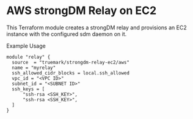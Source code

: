 # AWS strongDM Relay on EC2

This Terraform module creates a strongDM relay and provisions an EC2 instance
with the configured sdm daemon on it.

Example Usage
```hcl
module "relay" {
  source  = "truemark/strongdm-relay-ec2/aws"
  name = "myrelay"
  ssh_allowed_cidr_blocks = local.ssh_allowed
  vpc_id = "<VPC ID>"
  subnet_id = "<SUBNET ID>"
  ssh_keys = [
      "ssh-rsa <SSH_KEY>",
      "ssh-rsa <SSH_KEY>",
  ]
}
```
